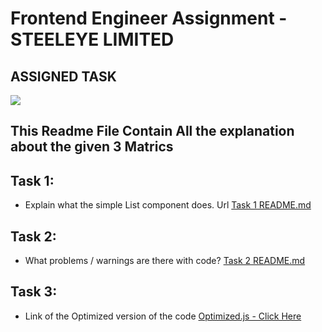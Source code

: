 # Frontend Engineer Assignment - STEELEYE LIMITED

## ASSIGNED TASK
<img src="https://github.com/sidharth9661/Sidharth-Pansari_Frontend-Developers_React.js/blob/master/images/giventask.jpeg" />

## This Readme File Contain All the explanation about the given 3 Matrics 

## Task 1: 
- Explain what the simple List component does. Url <a href="https://github.com/sidharth9661/Sidharth-Pansari_Frontend-Developers_React.js/blob/master/explanationOfList.md">Task 1 README.md</a> 

## Task 2: 
- What problems / warnings are there with code? <a href="https://github.com/sidharth9661/Sidharth-Pansari_Frontend-Developers_React.js/blob/master/CodeWarning.md">Task 2 README.md</a> 

## Task 3:
- Link of the Optimized version of the code <a href="https://github.com/sidharth9661/Sidharth-Pansari_Frontend-Developers_React.js/blob/master/Codes/improvedversion.js">Optimized.js - Click Here</a>
